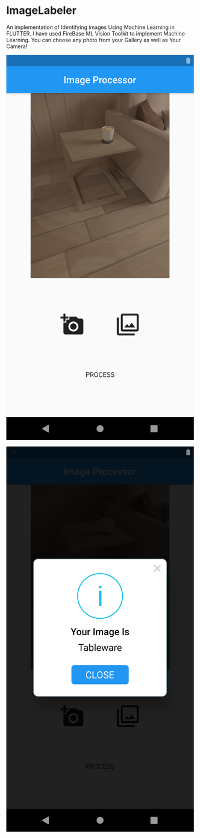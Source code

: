 # ImageLabeler
An implementation of Identifying images Using Machine Learning in FLUTTER. I have used FireBase ML Vision Toolkit to implement Machine Learning.
You can choose any photo from your Gallery as well as Your Camera!


![Screenshot](Screenshot_1606550764.png)

![Screenshot](Screenshot_1606550774.png)
